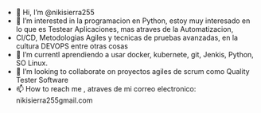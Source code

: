 - 👋 Hi, I’m @nikisierra255
- 👀 I’m interested in  la programacion en Python, estoy muy interesado en lo que es  Testear Aplicaciones, mas atraves de la Automatizacion,
- CI/CD, Metodologias Agiles y  tecnicas de pruebas avanzadas, en la cultura DEVOPS entre otras cosas
- 🌱 I’m currentl aprendiendo a usar docker, kubernete, git, Jenkis, Python, SO Linux.
- 💞️ I’m looking to collaborate on  proyectos agiles de  scrum como Quality Tester Software
- 📫 How to reach me , atraves de mi correo electronico: nikisierra255gmail.com
<!---
nikisierra255/nikisierra255 is a ✨ special ✨ repository because its `README.md` (this file) appears on your GitHub profile.
You can click the Preview link to take a look at your changes.
--->
